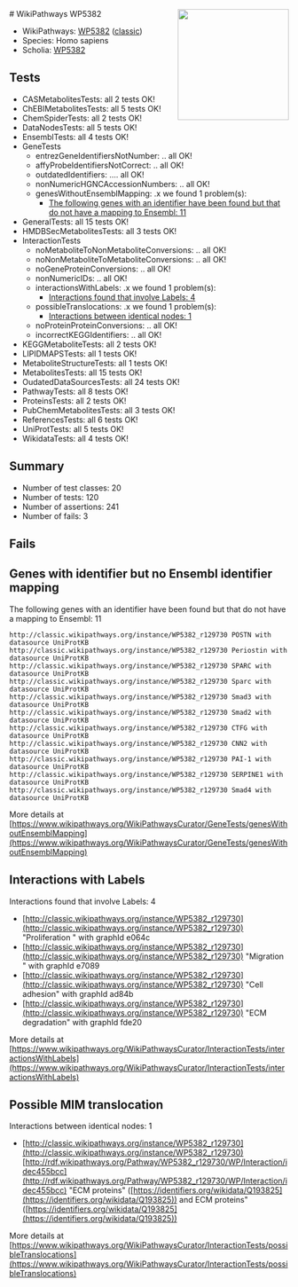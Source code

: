 <img style="float: right; width: 200px" src="https://upload.wikimedia.org/wikipedia/commons/thumb/8/83/Wplogo_with_text_500.png/640px-Wplogo_with_text_500.png" />
# WikiPathways WP5382

* WikiPathways: [WP5382](https://wikipathways.org/pathways/WP5382) ([classic](https://classic.wikipathways.org/instance/WP5382))
* Species: Homo sapiens
* Scholia: [WP5382](https://scholia.toolforge.org/wikipathways/WP5382)
## Tests
* CASMetabolitesTests: all 2 tests OK!
* ChEBIMetabolitesTests: all 5 tests OK!
* ChemSpiderTests: all 2 tests OK!
* DataNodesTests: all 5 tests OK!
* EnsemblTests: all 4 tests OK!
* GeneTests
    * entrezGeneIdentifiersNotNumber: .. all OK!
    * affyProbeIdentifiersNotCorrect: .. all OK!
    * outdatedIdentifiers: .... all OK!
    * nonNumericHGNCAccessionNumbers: .. all OK!
    * genesWithoutEnsemblMapping: .x we found 1 problem(s):
        * [The following genes with an identifier have been found but that do not have a mapping to Ensembl: 11](#c4e5430e)
* GeneralTests: all 15 tests OK!
* HMDBSecMetabolitesTests: all 3 tests OK!
* InteractionTests
    * noMetaboliteToNonMetaboliteConversions: .. all OK!
    * noNonMetaboliteToMetaboliteConversions: .. all OK!
    * noGeneProteinConversions: .. all OK!
    * nonNumericIDs: .. all OK!
    * interactionsWithLabels: .x we found 1 problem(s):
        * [Interactions found that involve Labels: 4](#630d267b)
    * possibleTranslocations: .x we found 1 problem(s):
        * [Interactions between identical nodes: 1](#1c118206)
    * noProteinProteinConversions: .. all OK!
    * incorrectKEGGIdentifiers: .. all OK!
* KEGGMetaboliteTests: all 2 tests OK!
* LIPIDMAPSTests: all 1 tests OK!
* MetaboliteStructureTests: all 1 tests OK!
* MetabolitesTests: all 15 tests OK!
* OudatedDataSourcesTests: all 24 tests OK!
* PathwayTests: all 8 tests OK!
* ProteinsTests: all 2 tests OK!
* PubChemMetabolitesTests: all 3 tests OK!
* ReferencesTests: all 6 tests OK!
* UniProtTests: all 5 tests OK!
* WikidataTests: all 4 tests OK!


## Summary

* Number of test classes: 20
* Number of tests: 120
* Number of assertions: 241
* Number of fails: 3

## Fails

<a name="c4e5430e" />

## Genes with identifier but no Ensembl identifier mapping

The following genes with an identifier have been found but that do not have a mapping to Ensembl: 11
```
http://classic.wikipathways.org/instance/WP5382_r129730 POSTN with datasource UniProtKB
http://classic.wikipathways.org/instance/WP5382_r129730 Periostin with datasource UniProtKB
http://classic.wikipathways.org/instance/WP5382_r129730 SPARC with datasource UniProtKB
http://classic.wikipathways.org/instance/WP5382_r129730 Sparc with datasource UniProtKB
http://classic.wikipathways.org/instance/WP5382_r129730 Smad3 with datasource UniProtKB
http://classic.wikipathways.org/instance/WP5382_r129730 Smad2 with datasource UniProtKB
http://classic.wikipathways.org/instance/WP5382_r129730 CTFG with datasource UniProtKB
http://classic.wikipathways.org/instance/WP5382_r129730 CNN2 with datasource UniProtKB
http://classic.wikipathways.org/instance/WP5382_r129730 PAI-1 with datasource UniProtKB
http://classic.wikipathways.org/instance/WP5382_r129730 SERPINE1 with datasource UniProtKB
http://classic.wikipathways.org/instance/WP5382_r129730 Smad4 with datasource UniProtKB
```

More details at [https://www.wikipathways.org/WikiPathwaysCurator/GeneTests/genesWithoutEnsemblMapping](https://www.wikipathways.org/WikiPathwaysCurator/GeneTests/genesWithoutEnsemblMapping)

<a name="630d267b" />

## Interactions with Labels

Interactions found that involve Labels: 4

* [http://classic.wikipathways.org/instance/WP5382_r129730](http://classic.wikipathways.org/instance/WP5382_r129730) "Proliferation
" with graphId e064c
* [http://classic.wikipathways.org/instance/WP5382_r129730](http://classic.wikipathways.org/instance/WP5382_r129730) "Migration
" with graphId e7089
* [http://classic.wikipathways.org/instance/WP5382_r129730](http://classic.wikipathways.org/instance/WP5382_r129730) "Cell adhesion" with graphId ad84b
* [http://classic.wikipathways.org/instance/WP5382_r129730](http://classic.wikipathways.org/instance/WP5382_r129730) "ECM degradation" with graphId fde20


More details at [https://www.wikipathways.org/WikiPathwaysCurator/InteractionTests/interactionsWithLabels](https://www.wikipathways.org/WikiPathwaysCurator/InteractionTests/interactionsWithLabels)

<a name="1c118206" />

## Possible MIM translocation

Interactions between identical nodes: 1

* [http://classic.wikipathways.org/instance/WP5382_r129730](http://classic.wikipathways.org/instance/WP5382_r129730) [http://rdf.wikipathways.org/Pathway/WP5382_r129730/WP/Interaction/idec455bcc](http://rdf.wikipathways.org/Pathway/WP5382_r129730/WP/Interaction/idec455bcc) "ECM proteins" ([https://identifiers.org/wikidata/Q193825](https://identifiers.org/wikidata/Q193825)) and 
ECM proteins" ([https://identifiers.org/wikidata/Q193825](https://identifiers.org/wikidata/Q193825))


More details at [https://www.wikipathways.org/WikiPathwaysCurator/InteractionTests/possibleTranslocations](https://www.wikipathways.org/WikiPathwaysCurator/InteractionTests/possibleTranslocations)

